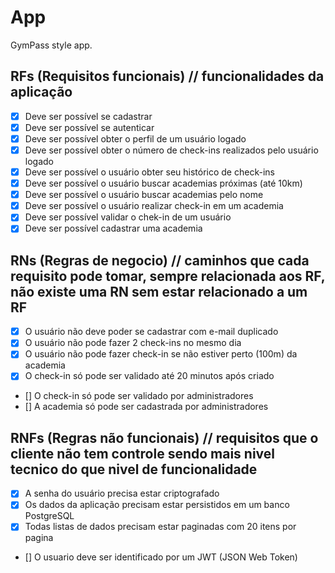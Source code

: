 # App

GymPass style app.

## RFs (Requisitos funcionais) // funcionalidades da aplicação

- [x] Deve ser possível se cadastrar
- [x] Deve ser possível se autenticar
- [x] Deve ser possível obter o perfil de um usuário logado
- [x] Deve ser possível obter o número de check-ins realizados pelo usuário logado
- [x] Deve ser possível o usuário obter seu histórico de check-ins
- [x] Deve ser possível o usuário buscar academias próximas (até 10km)
- [x] Deve ser possível o usuário buscar academias pelo nome
- [x] Deve ser possível o usuário realizar check-in em um academia
- [x] Deve ser possível validar o chek-in de um usuário
- [x] Deve ser possível cadastrar uma academia

## RNs (Regras de negocio) // caminhos que cada requisito pode tomar, sempre relacionada aos RF, não existe uma RN sem estar relacionado a um RF

- [x] O usuário não deve poder se cadastrar com e-mail duplicado
- [x] O usuário não pode fazer 2 check-ins no mesmo dia
- [x] O usuário não pode fazer check-in se não estiver perto (100m) da academia
- [x] O check-in só pode ser validado até 20 minutos após criado
- [] O check-in só pode ser validado por administradores
- [] A academia só pode ser cadastrada por administradores

## RNFs (Regras não funcionais) // requisitos que o cliente não tem controle sendo mais nivel tecnico do que nivel de funcionalidade 

- [x] A senha do usuário precisa estar criptografado
- [x] Os dados da aplicação precisam estar persistidos em um banco PostgreSQL
- [x] Todas listas de dados precisam estar paginadas com 20 itens por pagina
- [] O usuario deve ser identificado por um JWT (JSON Web Token)
